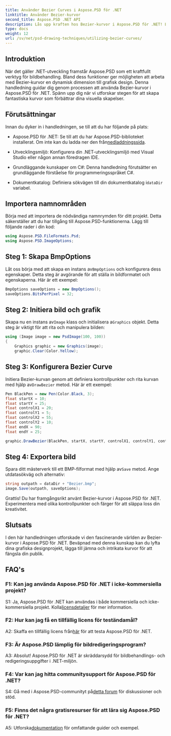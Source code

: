 ```yaml
---
title: Använder Bezier Curves i Aspose.PSD för .NET
linktitle: Använder Bezier-kurvor
second_title: Aspose.PSD .NET API
description: Lås upp kraften hos Bezier-kurvor i Aspose.PSD för .NET! Lär dig steg-för-steg med denna handledning. Lyft ditt grafiska designspel idag.
type: docs
weight: 12
url: /sv/net/psd-drawing-techniques/utilizing-bezier-curves/
---
```

## Introduktion

När det gäller .NET-utveckling framstår Aspose.PSD som ett kraftfullt verktyg för bildbehandling. Bland dess funktioner ger möjligheten att arbeta med Bezier-kurvor en dynamisk dimension till grafisk design. Denna handledning guidar dig genom processen att använda Bezier-kurvor i Aspose.PSD för .NET. Spänn upp dig när vi utforskar stegen för att skapa fantastiska kurvor som förbättrar dina visuella skapelser.

## Förutsättningar

Innan du dyker in i handledningen, se till att du har följande på plats:

-  Aspose.PSD för .NET: Se till att du har Aspose.PSD-biblioteket installerat. Om inte kan du ladda ner den från[nedladdningssida](https://releases.aspose.com/psd/net/).

- Utvecklingsmiljö: Konfigurera din .NET-utvecklingsmiljö med Visual Studio eller någon annan föredragen IDE.

- Grundläggande kunskaper om C#: Denna handledning förutsätter en grundläggande förståelse för programmeringsspråket C#.

-  Dokumentkatalog: Definiera sökvägen till din dokumentkatalog i`dataDir` variabel.

## Importera namnområden

Börja med att importera de nödvändiga namnrymden för ditt projekt. Detta säkerställer att du har tillgång till Aspose.PSD-funktionerna. Lägg till följande rader i din kod:

```csharp
using Aspose.PSD.FileFormats.Psd;
using Aspose.PSD.ImageOptions;
```

## Steg 1: Skapa BmpOptions

 Låt oss börja med att skapa en instans av`BmpOptions` och konfigurera dess egenskaper. Detta steg är avgörande för att ställa in bildformatet och egenskaperna. Här är ett exempel:

```csharp
BmpOptions saveOptions = new BmpOptions();
saveOptions.BitsPerPixel = 32;
```

## Steg 2: Initiera bild och grafik

 Skapa nu en instans av`Image` klass och initialisera a`Graphics` objekt. Detta steg är viktigt för att rita och manipulera bilden:

```csharp
using (Image image = new PsdImage(100, 100))
{
    Graphics graphic = new Graphics(image);
    graphic.Clear(Color.Yellow);
```

## Steg 3: Konfigurera Bezier Curve

 Initiera Bezier-kurvan genom att definiera kontrollpunkter och rita kurvan med hjälp av`DrawBezier` metod. Här är ett exempel:

```csharp
Pen BlackPen = new Pen(Color.Black, 3);
float startX = 10;
float startY = 25;
float controlX1 = 20;
float controlY1 = 5;
float controlX2 = 55;
float controlY2 = 10;
float endX = 90;
float endY = 25;

graphic.DrawBezier(BlackPen, startX, startY, controlX1, controlY1, controlX2, controlY2, endX, endY);
```

## Steg 4: Exportera bild

 Spara ditt mästerverk till ett BMP-filformat med hjälp av`Save` metod. Ange utdatasökväg och alternativ:

```csharp
string outpath = dataDir + "Bezier.bmp";
image.Save(outpath, saveOptions);
```

Grattis! Du har framgångsrikt använt Bezier-kurvor i Aspose.PSD för .NET. Experimentera med olika kontrollpunkter och färger för att släppa loss din kreativitet.

## Slutsats

I den här handledningen utforskade vi den fascinerande världen av Bezier-kurvor i Aspose.PSD för .NET. Beväpnad med denna kunskap kan du lyfta dina grafiska designprojekt, lägga till jämna och intrikata kurvor för att fängsla din publik.

## FAQ's

### F1: Kan jag använda Aspose.PSD för .NET i icke-kommersiella projekt?

 S1: Ja, Aspose.PSD för .NET kan användas i både kommersiella och icke-kommersiella projekt. Kolla[licensdetaljer](https://purchase.aspose.com/buy) för mer information.

### F2: Hur kan jag få en tillfällig licens för teständamål?

 A2: Skaffa en tillfällig licens från[här](https://purchase.aspose.com/temporary-license/) för att testa Aspose.PSD för .NET.

### F3: Är Aspose.PSD lämplig för bildredigeringsprogram?

A3: Absolut! Aspose.PSD för .NET är skräddarsydd för bildbehandlings- och redigeringsuppgifter i .NET-miljön.

### F4: Var kan jag hitta communitysupport för Aspose.PSD för .NET?

 S4: Gå med i Aspose.PSD-communityt på[detta forum](https://forum.aspose.com/c/psd/34) för diskussioner och stöd.

### F5: Finns det några gratisresurser för att lära sig Aspose.PSD för .NET?

 A5: Utforska[dokumentation](https://reference.aspose.com/psd/net/) för omfattande guider och exempel.